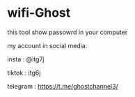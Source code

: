 # wifi-Ghost
this tool show passowrd in your computer

my account in social media:

insta : @itg7j

tiktok : itg6j

telegram : https://t.me/ghostchannel3/
